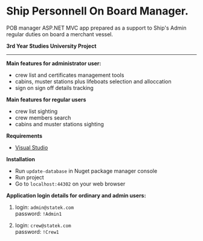 # Ship Personnell On Board Manager.

POB manager ASP.NET MVC app prepared as a support to Ship's Admin regular duties on board a merchant vessel. 

**3rd Year Studies University Project**


---

**Main features for administrator user:**
* crew list and certificates management tools
* cabins, muster stations plus lifeboats selection and alloccation
* sign on sign off details tracking

**Main features for regular users**
* crew list sighting
* crew members search 
* cabins and muster stations sighting

**Requirements**
* [Visual Studio](https://visualstudio.microsoft.com/pl/vs/community/)
  
**Installation**
* Run `update-database` in Nuget package manager console 
* Run project
* Go to <code>localhost:44302</code> on your web browser

**Application login details for ordinary and admin users:**

1. login: `admin@statek.com`<br>
   password: `!Admin1`

2. login: `crew@statek.com`<br>
   password: `!Crew1`
